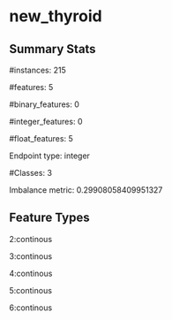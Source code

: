 # new_thyroid

## Summary Stats

#instances: 215

#features: 5

  #binary_features: 0

  #integer_features: 0

  #float_features: 5

Endpoint type: integer

#Classes: 3

Imbalance metric: 0.29908058409951327

## Feature Types

 2:continous

3:continous

4:continous

5:continous

6:continous

